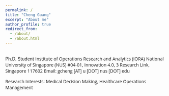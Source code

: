 ```yaml
---
permalink: /
title: "Cheng Guang"
excerpt: "About me"
author_profile: true
redirect_from: 
  - /about/
  - /about.html
---  
```

  
<br/>  
<span>Ph.D. Student</span>  
<span style="font-family: Open Sans;">Institute of Operations Research and Analytics (IORA)</span>  
<span style="font-family: Open Sans;">National University of Singapore (NUS)</span>   
<span style="font-family: Open Sans;">#04-01, Innovation 4.0, 3 Research Link, Singapore 117602</span>   
<span style="font-family: Open Sans;">Email: gcheng [AT] u [DOT] nus [DOT] edu</span>  

<span style="font-family: Open Sans;">Research Interests: Medical Decision Making, Healthcare Operations Management</span>   